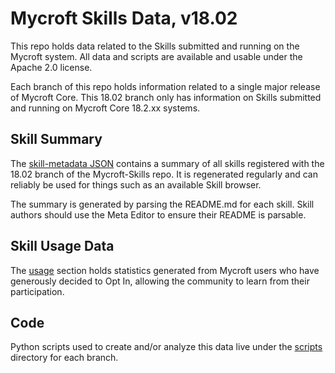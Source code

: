# Mycroft Skills Data, v18.02

This repo holds data related to the Skills submitted and running on the
Mycroft system.  All data and scripts are available and usable under the
Apache 2.0 license.

Each branch of this repo holds information related to a single major
release of Mycroft Core.  This 18.02 branch only has information on Skills
submitted and running on Mycroft Core 18.2.xx systems.

## Skill Summary
The [skill-metadata JSON](https://github.com/MycroftAI/mycroft-skills-data/tree/18.02/skill-metadata.json)
contains a summary of all skills registered with the 18.02 branch of the
Mycroft-Skills repo.  It is regenerated regularly and can reliably be used for
things such as an available Skill browser.

The summary is generated by parsing the README.md for each skill.  Skill
authors should use the Meta Editor to ensure their README is parsable.

## Skill Usage Data
The [usage](https://github.com/MycroftAI/mycroft-skills-data/tree/18.02/usage)
section holds statistics generated from Mycroft users who have generously
decided to Opt In, allowing the community to learn from their participation. 

## Code
Python scripts used to create and/or analyze this data live under the
[scripts](https://github.com/MycroftAI/mycroft-skills-data/tree/18.02/scripts)
directory for each branch.
